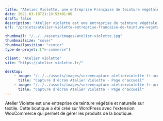 ```yaml
---
title: "Atelier Violette, une entreprise Française de teinture végétale sur tissus."
date: 2021-03-18T21:10:53+01:00
draft: false
description: "Atelier violette est une entreprise de teinture végétale et naturelle sur textile. Les teintures sont disponibles sur la boutique en ligne."
url: "/projets/atelier-violette-entreprise-francaise-de-teinture-vegetale/"

thumbnail: "/../../assets/images/atelier-violette.jpg"
thumbnailsize: "cover"
thumbnailposition: "center"
type-de-projet: ["e-commerce"]

client: "Atelier violette"
site: "https://atelier-violette.fr/"

desktop: 
    - image: "/../../assets/images/screencapture-atelierviolette-fr-accueil.png"
      title: "Capture d'écran Atelier Violette - Page d'accueil"
    - image: "/../../assets/images/screencapture-atelierviolette-fr-produit.png"
      title: "Capture d'écran Atelier Violette - Page d'accueil"
---
```

Atelier Violette est une entreprise de teinture végétale et naturelle sur textile. Cette boutique a été créé sur WordPress avec l'extension WooCommerce qui permet de gérer les produits de la boutique.
